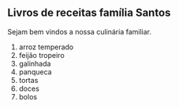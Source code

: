 ## Livros de receitas família Santos

Sejam bem vindos a nossa culinária familiar.

1. arroz temperado
2. feijão tropeiro
3. galinhada 
4. panqueca
5. tortas
6. doces
7. bolos

